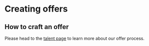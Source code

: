 # Creating offers

## How to craft an offer

Please head to the [talent page](../../talent/index.md) to learn more about our offer process.

